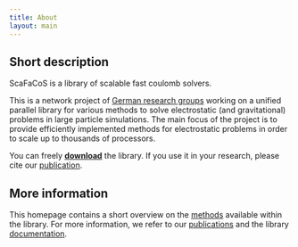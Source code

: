 ```yaml
---
title: About
layout: main
---
```


## Short description

ScaFaCoS is a library of scalable fast coulomb solvers.

This is a network project of [German research groups](./partners.html)
working on a unified parallel library for various methods to solve
electrostatic (and gravitational) problems in large particle
simulations. The main focus of the project is to provide efficiently
implemented methods for electrostatic problems in order to scale up to
thousands of processors.

You can freely [**download**](./download.html) the library. If
you use it in your research, please cite our [publication](./publications.html).

## More information

This homepage contains a short overview on the <a href="/methods.html">methods</a>
available within the library. For more information, we refer to our
[publications](./publications.html) and the library
[documentation](./documentation.html).

